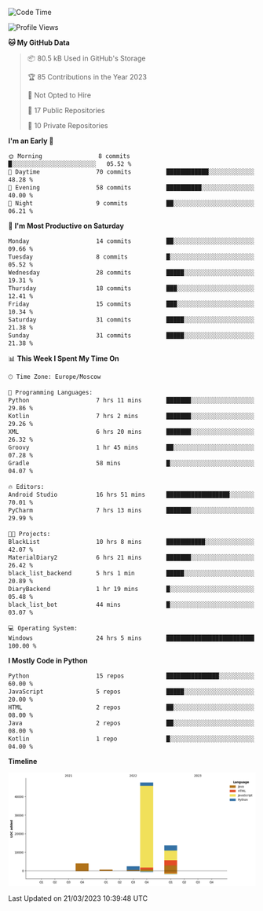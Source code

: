 <!--START_SECTION:waka-->
![Code Time](http://img.shields.io/badge/Code%20Time-63%20hrs%2022%20mins-blue)

![Profile Views](http://img.shields.io/badge/Profile%20Views-0-blue)

**🐱 My GitHub Data** 

> 📦 80.5 kB Used in GitHub's Storage 
 > 
> 🏆 85 Contributions in the Year 2023
 > 
> 🚫 Not Opted to Hire
 > 
> 📜 17 Public Repositories 
 > 
> 🔑 10 Private Repositories 
 > 
**I'm an Early 🐤** 

```text
🌞 Morning                8 commits           █░░░░░░░░░░░░░░░░░░░░░░░░   05.52 % 
🌆 Daytime                70 commits          ████████████░░░░░░░░░░░░░   48.28 % 
🌃 Evening                58 commits          ██████████░░░░░░░░░░░░░░░   40.00 % 
🌙 Night                  9 commits           ██░░░░░░░░░░░░░░░░░░░░░░░   06.21 % 
```
📅 **I'm Most Productive on Saturday** 

```text
Monday                   14 commits          ██░░░░░░░░░░░░░░░░░░░░░░░   09.66 % 
Tuesday                  8 commits           █░░░░░░░░░░░░░░░░░░░░░░░░   05.52 % 
Wednesday                28 commits          █████░░░░░░░░░░░░░░░░░░░░   19.31 % 
Thursday                 18 commits          ███░░░░░░░░░░░░░░░░░░░░░░   12.41 % 
Friday                   15 commits          ███░░░░░░░░░░░░░░░░░░░░░░   10.34 % 
Saturday                 31 commits          █████░░░░░░░░░░░░░░░░░░░░   21.38 % 
Sunday                   31 commits          █████░░░░░░░░░░░░░░░░░░░░   21.38 % 
```


📊 **This Week I Spent My Time On** 

```text
🕑︎ Time Zone: Europe/Moscow

💬 Programming Languages: 
Python                   7 hrs 11 mins       ███████░░░░░░░░░░░░░░░░░░   29.86 % 
Kotlin                   7 hrs 2 mins        ███████░░░░░░░░░░░░░░░░░░   29.26 % 
XML                      6 hrs 20 mins       ███████░░░░░░░░░░░░░░░░░░   26.32 % 
Groovy                   1 hr 45 mins        ██░░░░░░░░░░░░░░░░░░░░░░░   07.28 % 
Gradle                   58 mins             █░░░░░░░░░░░░░░░░░░░░░░░░   04.07 % 

🔥 Editors: 
Android Studio           16 hrs 51 mins      ██████████████████░░░░░░░   70.01 % 
PyCharm                  7 hrs 13 mins       ███████░░░░░░░░░░░░░░░░░░   29.99 % 

🐱‍💻 Projects: 
BlackList                10 hrs 8 mins       ███████████░░░░░░░░░░░░░░   42.07 % 
MaterialDiary2           6 hrs 21 mins       ███████░░░░░░░░░░░░░░░░░░   26.42 % 
black_list_backend       5 hrs 1 min         █████░░░░░░░░░░░░░░░░░░░░   20.89 % 
DiaryBackend             1 hr 19 mins        █░░░░░░░░░░░░░░░░░░░░░░░░   05.48 % 
black_list_bot           44 mins             █░░░░░░░░░░░░░░░░░░░░░░░░   03.07 % 

💻 Operating System: 
Windows                  24 hrs 5 mins       █████████████████████████   100.00 % 
```

**I Mostly Code in Python** 

```text
Python                   15 repos            ███████████████░░░░░░░░░░   60.00 % 
JavaScript               5 repos             █████░░░░░░░░░░░░░░░░░░░░   20.00 % 
HTML                     2 repos             ██░░░░░░░░░░░░░░░░░░░░░░░   08.00 % 
Java                     2 repos             ██░░░░░░░░░░░░░░░░░░░░░░░   08.00 % 
Kotlin                   1 repo              █░░░░░░░░░░░░░░░░░░░░░░░░   04.00 % 
```



**Timeline**

![Lines of Code chart](https://raw.githubusercontent.com/Adlemex/Adlemex/main/assets/bar_graph.png)


 Last Updated on 21/03/2023 10:39:48 UTC
<!--END_SECTION:waka-->
